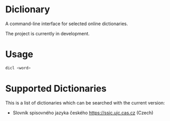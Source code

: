 Diclionary
==========
A command-line interface for selected online dictionaries.

The project is currently in development.

Usage
=====
```sh
dicl <word>
```

Supported Dictionaries
======================
This is a list of dictionaries which can be searched with the current version:
  - Slovník spisovného jazyka českého <https://ssjc.ujc.cas.cz> (Czech)
